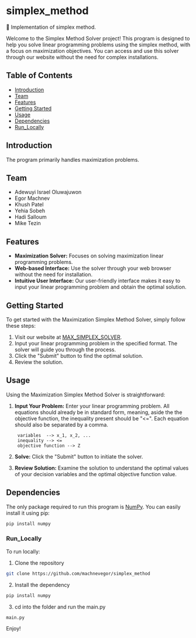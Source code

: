 # simplex_method
🔬 Implementation of simplex method.

Welcome to the Simplex Method Solver project! This program is designed to help you solve linear programming problems using the simplex method, with a focus on maximization objectives. You can access and use this solver through our website without the need for complex installations.

## Table of Contents
- [Introduction](#introduction)
- [Team](#team)
- [Features](#features)
- [Getting Started](#getting-started)
- [Usage](#usage)
- [Dependencies](#dependencies)
- [Run_Locally](#run_locally)

## Introduction

The program primarily handles maximization problems. 

## Team

- Adewuyi Israel Oluwajuwon
- Egor Machnev
- Khush Patel
- Yehia Sobeh
- Hadi Salloum
- Mike Tezin

## Features

- **Maximization Solver:** Focuses on solving maximization linear programming problems.
- **Web-based Interface:** Use the solver through your web browser without the need for installation.
- **Intuitive User Interface:** Our user-friendly interface makes it easy to input your linear programming problem and obtain the optimal solution.

## Getting Started

To get started with the Maximization Simplex Method Solver, simply follow these steps:

1. Visit our website at [MAX_SIMPLEX_SOLVER](https://huggingface.co/spaces/khushpatel2002/Optimization).
2. Input your linear programming problem in the specified format. The solver will guide you through the process.
3. Click the "Submit" button to find the optimal solution.
4. Review the solution.

## Usage

Using the Maximization Simplex Method Solver is straightforward:

1. **Input Your Problem:** Enter your linear programming problem. All equations should already be in standard form, meaning, aside the
   the objective function, the inequality present should be "<=". Each equation should also be separated by a comma.
   ```
    variables  --> x_1, x_2, ...
    inequality --> <=
    objective function --> Z
   ```

3. **Solve:** Click the "Submit" button to initiate the solver.

4. **Review Solution:** Examine the solution to understand the optimal values of your decision variables and the optimal objective function value.


## Dependencies

The only package required to run this program is [NumPy](https://numpy.org). You can easily install it using pip:

```bash
pip install numpy
```
### Run_Locally

To run locally:
1. Clone the repository
```bash
git clone https://github.com/machnevegor/simplex_method
```
2. Install the dependency
```bash
pip install numpy
```
3. cd into the folder and run the main.py
```bash
main.py
```


Enjoy!
